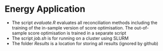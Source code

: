 # Energy Application

- The script *evaluate.R* evaluates all reconciliation methods including the training of the in-sample version of score optimisation.  The out-of-sample score optimisation is trained in a separate script
- The script *job.sh* is for running on a cluster using SLURM
- The folder *Results* is a location for storing all results (ignored by github)

